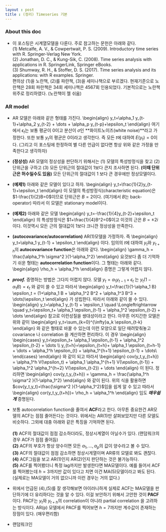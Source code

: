 ```yaml
---
layout : post 
title : (정리) Timeseries 기본
---
```


### About this doc 

- 이 포스팅은 시계열모델을 다룬다. 주로 참고하는 문헌은 아래와 같다. <br/>
(1) Metcalfe, A. V., & Cowpertwait, P. S. (2009). Introductory time series with R. Springer-Verlag New York. <br/>
(2) Jonathan, D. C., & Kung-Sik, C. (2008). Time series analysis with applications in R. SpringerLink, Springer eBooks. <br/>
(3) Shumway, R. H., & Stoffer, D. S. (2017). Time series analysis and its applications: with R examples. Springer. <br/>
편의상 (1)을 노란책, (2)를 파란책, (3)을 세미나책으로 부르겠다. 현재기준으로 노란책은 28회 파란책은 34회 세미나책은 4567회 인용되었다. 기본적으로는 노란책위주로 정리하였다. (노란책이 젤 쉬움) 

### AR model
- AR 모델은 아래와 같은 형태를 가진다. 
\begin{align}
y_t=\alpha_1 y_{t-1}+\alpha_2 y_{t-2} + \dots + \alpha_p y_{t-p}+\epsilon_t 
\end{align}
여기에서 $\epsilon_t$는 보통 평균이 $0$이고 분산이 $\sigma$인 **화이트노이즈(white noise)**라고 가정한다. 또한 보통 $y_t$의 평균은 $0$이라고 생각한다. 즉 모든 $t$에 대하여 $E(y_t)=0$이다. (그리고 이 포스팅에 한정하여 별 다른 언급이 없다면 항상 위와 같은 가정을 만족한다고 생각하자) 

- **(정상성)** AR 모델의 정상성을 판단하기 위해서는 (1) 모델의 특성방정식을 찾고 (2) 단위근을 구하고 (3) 모든 단위근의 절대값이 $1$보다 큰지 조사하면 된다. **(이때 단위근은 허수일수도 있음)** 모든 단위근의 절대값이 $1$ 보다 큰 경우에만 정상모델이다. 

- **(예제1)** 아래와 같은 모델이 있다고 하자. 
\begin{align}
y_t=\frac{1}{2}y_{t-1}+\epsilon_t
\end{align}
이 모델의 특성방정식(characteristic equation)은 $1-\frac{1}{2}B=0$이므로 단위근은 $B=2$이다. (여기에서 $B$는 back-operator) 따라서 이 모델은 stationary model이다. 

- **(예제2)** 아래와 같은 모델
\begin{align}
y_t=-\frac{1}{4}y_{t-2}+\epsilon_t
\end{align}
의 특성방정식은 $1+\frac{1}{4}B^2=0$이고 이것의 근은 $B=\pm 2i$이다. 이것역시 모든 근의 절대값이 $1$보다 크니깐 정상성을 만족한다. 

- **(autocovariance/autocorrelation)** AR(1)모델을 가정하자. 즉 
\begin{align}
y_t=\alpha_1 y_{t-1} + \epsilon_t 
\end{align}
이다. 임의의 $t$에 대하여 $y_t$와 $y_{t+h}$의 **autocovariance function**은 아래와 같다. 
\begin{align}
\gamma_h = \frac{\alpha_1^h \sigma^2 }{1-\alpha_1^2}
\end{align}
요것보다 좀 더 기억하기 쉬운 형태는 **autocorrelation function**이다. 그 형태는 아래와 같다. 
\begin{align}
\rho_h = \alpha_1^h
\end{align}
증명은 그렇게 어렵지 않다. 

- ***proof.*** 증명하는 방법은 그다지 어렵지 않다. 모델 $y_t=\alpha_1 y_{t-1} + \epsilon_t$ 는 
$y_t(1-\alpha_1 B)=\epsilon_t$ 와 같이 쓸 수 있고 따라서 
\begin{align}
y_t=\frac{1}{1-\alpha_1 B} \epsilon_t = (1+\alpha_1 B + \alpha_1^2 B^2 + \alpha_1^3 B^3 + \dots)\epsilon_t 
\end{align}
가 성립한다. 따라서 아래와 같이 쓸 수 있다. 
\begin{align}
y_t=\alpha_1 y_{t-1} + \epsilon_t \quad \Longleftrightarrow  \quad y_t=\epsilon_t+ \alpha_1 \epsilon_{t-1} + \alpha_1^2 \epsilon_{t-2} + \dots
\end{align} 
참고로 이런성질을 쌍대성이라고 한다. 아무튼 어지간한 모델은 위와 같이 
\begin{align}
y_t=\sum_{k=0}^{\infty}a_k \epsilon_{t-k}
\end{align}
와 같은 형태로 바꿀 수 있는데 이런 모양으로 일단 때려맞춰놓고 covariance 나 correlation 을 계산하면 편리하다. 이 경우 
\begin{align}
\begin{cases}
y_t=\epsilon_t+ \alpha_1 \epsilon_{t-1} + \alpha_1^2 \epsilon_{t-2} + \dots \\\\ 
y_{t+h}=\epsilon_{t+h}+ \alpha_1 \epsilon_{t+h-1} + \dots + \alpha_1^h \epsilon_{t} + \alpha_1^{h+1} \epsilon_{t-1} + \dots\\ 
\end{cases}
\end{align}
와 같이 되고 따라서 
\begin{align}
cov(y_t,y_{t+h}) = \alpha_1^h V(\epsilon_t) + \alpha_1 \alpha_1^{h+1} V(\epsilon_{t-1}) +  \alpha_1^2 \alpha_1^{h+2} V(\epsilon_{t-2}) + \dots
\end{align}
이 된다. 정리하면 
\begin{align}
cov(y_t,y_{t+h}) = \gamma_h = \frac{\alpha_1^h \sigma^2 }{1-\alpha_1^2}
\end{align}
와 같이 된다. 위의 식을 활용하면 $cov(y_t,y_t)=\frac{\sigma^2 }{1-\alpha_1^2}$임을 쉽게 알 수 있고 따라서 
\begin{align}
cor(y_t,y_{t+h})= \rho_h = \alpha_1^h 
\end{align}
임도 ***매우쉽게*** 증명된다. 

- 보통 autocorrelation function을 줄여서 **ACF**라고 한다. 아무튼 중요한건 AR모델의 ACF는 점점 줄어든다는 것이다. 위에서는 AR(1)만 살펴보았지만 다른 모델도 비슷하다. 그외에 대충 아래와 같은 특징을 기억하면 된다. <br/><br/>
**(1)** ACF의 절대값이 점점 감소하더라도, 정상시계열이 아닐수가 있다. (랜덤워크의 경우 ACF가 점점 줄어듬) <br/>
**(2)** ACF의 부호가 항상 양수이면 모든 $\alpha_1,\dots,\alpha_p$의 값이 양수라고 볼 수 있다. <br/>
**(3)** ACF의 절대값이 점점 감소하면 정상시게열이며 AR류의 모델로 봐도 괜찮다. <br/> 
**(4)** ACF그림을 보고 AR(1)인지 AR(2)인지 판단하는 것은 불가능하다. <br/>
**(5)** ACF를 찍어봤더니 특정 lag까지만 발생한다면 MA모델이다. 예를 들어서 ACF를 찍어봤는데 $h=3$까지만 값이 있다고 치면 이건 MA(5)모델이라고 봐도 된다. (실제로는 MA모델이 거의 없으니까 이런 경우는 거의 없다.) <br/>

- 위에서 언급된 (4),(5)를 잘 생각해보면 아이러니하게 실제로 ACF는 MA모델을 판단하기에 더 유리하다는 것을 알 수 있다. 이걸 보안하기 위해서 고안한 것이 **PACF**이다. PACF는 $y_t$와 $y_{t+h}$의 correlation이 아니라 partial correlation 을 고려하는 방식이다. AR(p) 모델에서 PACF를 찍어보면 $h=7$까지만 계수값이 존재하는 장점이 있다. (매우편리함) 

- 랜덤워크인 

### 
